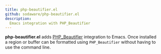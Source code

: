 ```yaml
---
title: php-beautifier.el
github: sodaware/php-beautifier.el
description:
  Emacs integration with PHP_Beautifier
---
```


**php-beautifier.el** adds
[PHP_Beautifier](https://pear.php.net/package/PHP_Beautifier/) integration to
Emacs. Once installed a region or buffer can be formatted using `PHP_Beautifier`
without having to use the command line.
